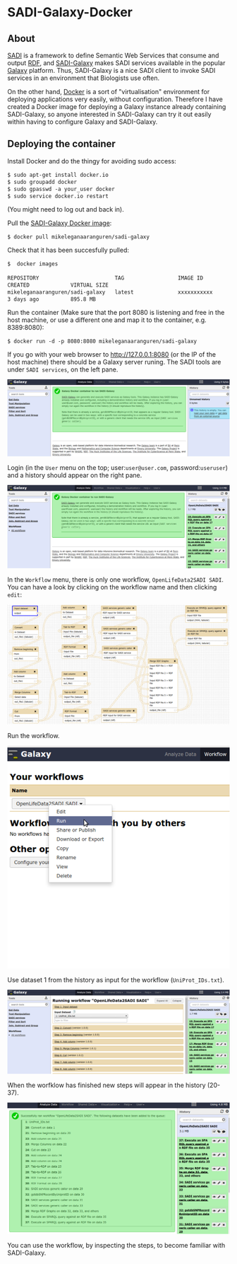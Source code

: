 SADI-Galaxy-Docker
==================

About
-----

[SADI](http://sadiframework.org/content/about-sadi/) is a framework to define Semantic Web Services that consume and output [RDF](http://www.w3.org/standards/techs/rdf), and [SADI-Galaxy](https://github.com/mikel-egana-aranguren/SADI-Galaxy) makes SADI services available in the popular [Galaxy](http://galaxyproject.org/) platform. Thus, SADI-Galaxy is a nice SADI client to invoke SADI services in an environment that Biologists use often.

On the other hand, [Docker](http://www.docker.com/whatisdocker/) is a sort of "virtualisation" environment for deploying applications very easily, without configuration. Therefore I have created a Docker image for deploying a Galaxy instance already containing SADI-Galaxy, so anyone interested in SADI-Galaxy can try it out easily within having to configure Galaxy and SADI-Galaxy.   

Deploying the container
-----------------------

Install Docker and do the thingy for avoiding sudo access: 

```
$ sudo apt-get install docker.io
$ sudo groupadd docker
$ sudo gpasswd -a your_user docker
$ sudo service docker.io restart
```

(You might need to log out and back in).

Pull the [SADI-Galaxy Docker image](https://registry.hub.docker.com/u/mikeleganaaranguren/sadi-galaxy):

```
$ docker pull mikeleganaaranguren/sadi-galaxy
```

Check that it has been succesfully pulled:

```
$  docker images

REPOSITORY                        TAG                 IMAGE ID            CREATED             VIRTUAL SIZE
mikeleganaaranguren/sadi-galaxy   latest              xxxxxxxxxxx        3 days ago          895.8 MB
```

Run the container (Make sure that the port 8080 is listening and free in the host machine, or use a different one and map it to the container, e.g. 8389:8080):

```
$ docker run -d -p 8080:8080 mikeleganaaranguren/sadi-galaxy
```

If you go with your web browser to http://127.0.0.1:8080 (or the IP of the host machine) there should be a Galaxy server runing. The SADI tools are under `SADI services`, on the left pane.

![Galaxy main](galaxy_main.png)

Login (in the `User` menu on the top; user:`user@user.com`, password:`useruser`) and a history should appear on the right pane.

![Galaxy history](history.png)

In the `Workflow` menu, there is only one workflow, `OpenLifeData2SADI SADI`. You can have a look by clicking on the workflow name and then clicking `edit`:

![Galaxy workflow](workflow_screen.png)

Run the workflow.

![Galaxy workflow](workflow.png)

Use dataset 1 from the history as input for the workflow (`UniProt_IDs.txt`).

![Galaxy run workflow](run_workflow.png)

When the worfklow has finished new steps will appear in the history (20-37).

![Galaxy workflow done](workflow_done.png)

You can use the workflow, by inspecting the steps, to become familiar with SADI-Galaxy.












